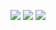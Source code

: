 ![](http://localhost:3000/shields/june07/dillinger-commit-testing)
![](http://localhost:3000/shields/june07/dillinger-commit-testing)
![](http://localhost:3000/shields/june07/dillinger-commit-testing)

